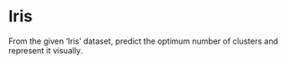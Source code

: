 # Iris
From the given ‘Iris’ dataset, predict the optimum number of clusters and represent it visually.
